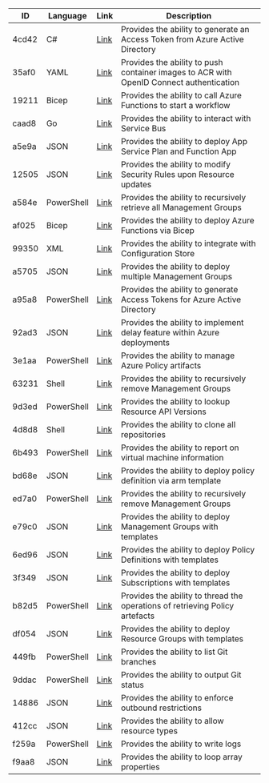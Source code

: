 | ID |  Language  | Link | Description |
| --- | --- | --- | --- |
| 4cd42 | C# | [Link](https://gist.github.com/4cd42ad37ba85f428c844bd5e63dc3f5) | Provides the ability to generate an Access Token from Azure Active Directory |
| 35af0 | YAML | [Link](https://gist.github.com/35af059013391342e3a91abe2fc28240) | Provides the ability to push container images to ACR with OpenID Connect authentication |
| 19211 | Bicep | [Link](https://gist.github.com/192111d6cd9f42cdc08e63e017abc5cc) | Provides the ability to call Azure Functions to start a workflow |
| caad8 | Go | [Link](https://gist.github.com/caad839fc5383a24323af78f8cc6a087) | Provides the ability to interact with Service Bus |
| a5e9a | JSON | [Link](https://gist.github.com/a5e9a8b7228f6c966dbfd5fb9720457a) | Provides the ability to deploy App Service Plan and Function App |
| 12505 | JSON | [Link](https://gist.github.com/12505089b12f4dfcaca07a721910b01f) | Provides the ability to modify Security Rules upon Resource updates |
| a584e | PowerShell | [Link](https://gist.github.com/a584eb3f7b1890fe4aa14c713603b5d1) | Provides the ability to recursively retrieve all Management Groups |
| af025 | Bicep | [Link](https://gist.github.com/af025397631c01d9c220271415583c67) | Provides the ability to deploy Azure Functions via Bicep |
| 99350 | XML | [Link](https://gist.github.com/99350ad3b213a767a7cd44368d3223f6) | Provides the ability to integrate with Configuration Store |
| a5705 | JSON | [Link](https://gist.github.com/a57056551ca8439432ec7bcc243f5848) | Provides the ability to deploy multiple Management Groups |
| a95a8 | PowerShell | [Link](https://gist.github.com/a95a801fecf5465210c66cea26316489) | Provides the ability to generate Access Tokens for Azure Active Directory |
| 92ad3 | JSON | [Link](https://gist.github.com/92ad3e228a5a255cb4bc4a9805a8c406) | Provides the ability to implement delay feature within Azure deployments |
| 3e1aa | PowerShell | [Link](https://gist.github.com/3e1aabeb3250ebd67382987680c4c930) | Provides the ability to manage Azure Policy artifacts  |
| 63231 | Shell | [Link](https://gist.github.com/632310c03e50554cc11dfc0d93fee179) | Provides the ability to recursively remove Management Groups |
| 9d3ed | PowerShell | [Link](https://gist.github.com/9d3ed7e1009156f7380f855a4a6bdb34) | Provides the ability to lookup Resource API Versions |
| 4d8d8 | Shell | [Link](https://gist.github.com/4d8d895b1553693d236a0cb7d191ffee) | Provides the ability to clone all repositories |
| 6b493 | PowerShell | [Link](https://gist.github.com/6b493abd17ca9851e937b56a1afbdbeb) | Provides the ability to report on virtual machine information |
| bd68e | JSON | [Link](https://gist.github.com/bd68e4ba23a2863866c44b10ae7e9a93) | Provides the ability to deploy policy definition via arm template |
| ed7a0 | PowerShell | [Link](https://gist.github.com/ed7a00636ae047213ef06cd126463599) | Provides the ability to recursively remove Management Groups |
| e79c0 | JSON | [Link](https://gist.github.com/e79c0c0207c4ecb1c3abbba78645185c) | Provides the ability to deploy Management Groups with templates |
| 6ed96 | JSON | [Link](https://gist.github.com/6ed96d712dab9fb9e378b1bc62561e25) | Provides the ability to deploy Policy Definitions with templates |
| 3f349 | JSON | [Link](https://gist.github.com/3f349943e5432e452af23c08b252359c) | Provides the ability to deploy Subscriptions with templates |
| b82d5 | PowerShell | [Link](https://gist.github.com/b82d58f523eefc14739582d13f84ce5e) | Provides the ability to thread the operations of retrieving Policy artefacts |
| df054 | JSON | [Link](https://gist.github.com/df05405702a6e3125b479360b906db25) | Provides the ability to deploy Resource Groups with templates |
| 449fb | PowerShell | [Link](https://gist.github.com/449fb3c27e8a8f830f640f4f8dddad7b) | Provides the ability to list Git branches |
| 9ddac | PowerShell | [Link](https://gist.github.com/9ddac1d1f0e2b578791e6f6d84f5f6d1) | Provides the ability to output Git status |
| 14886 | JSON | [Link](https://gist.github.com/148867adf83f9b85edbe0cc190142ad5) | Provides the ability to enforce outbound restrictions |
| 412cc | JSON | [Link](https://gist.github.com/412ccb37e5511e684a0e8737ef3d9c6c) | Provides the ability to allow resource types |
| f259a | PowerShell | [Link](https://gist.github.com/f259a8dfc0dee5c1a7a42e4b980b7440) | Provides the ability to write logs |
| f9aa8 | JSON | [Link](https://gist.github.com/f9aa8f36088d4255a3654e90c432639c) | Provides the ability to loop array properties |
